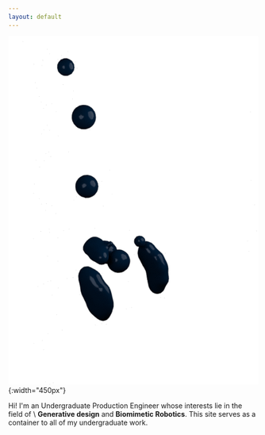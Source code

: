 ```yaml
---
layout: default
---
```

![alt](assets/img/chair.gif){:width="450px"}

Hi! I'm an Undergraduate Production Engineer whose interests lie in the field of \\
**Generative design** and **Biomimetic Robotics**. This site serves as a container to all of my undergraduate work.